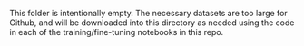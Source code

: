 This folder is intentionally empty. The necessary datasets are too large for Github, and will be downloaded into this directory as needed using the code in each of the training/fine-tuning notebooks in this repo.